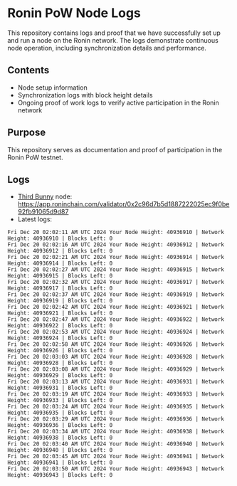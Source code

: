 # Ronin PoW Node Logs

This repository contains logs and proof that we have successfully set up and run a node on the Ronin network. The logs demonstrate continuous node operation, including synchronization details and performance.

## Contents

- Node setup information
- Synchronization logs with block height details
- Ongoing proof of work logs to verify active participation in the Ronin network

## Purpose

This repository serves as documentation and proof of participation in the Ronin PoW testnet.

## Logs

- [Third Bunny](https://thirdbunny.xyz/) node: https://app.roninchain.com/validator/0x2c96d7b5d1887222025ec9f0be92fb91065d9d87
- Latest logs:
```
Fri Dec 20 02:02:11 AM UTC 2024 Your Node Height: 40936910 | Network Height: 40936910 | Blocks Left: 0
Fri Dec 20 02:02:16 AM UTC 2024 Your Node Height: 40936912 | Network Height: 40936912 | Blocks Left: 0
Fri Dec 20 02:02:21 AM UTC 2024 Your Node Height: 40936914 | Network Height: 40936914 | Blocks Left: 0
Fri Dec 20 02:02:27 AM UTC 2024 Your Node Height: 40936915 | Network Height: 40936915 | Blocks Left: 0
Fri Dec 20 02:02:32 AM UTC 2024 Your Node Height: 40936917 | Network Height: 40936917 | Blocks Left: 0
Fri Dec 20 02:02:37 AM UTC 2024 Your Node Height: 40936919 | Network Height: 40936919 | Blocks Left: 0
Fri Dec 20 02:02:42 AM UTC 2024 Your Node Height: 40936921 | Network Height: 40936921 | Blocks Left: 0
Fri Dec 20 02:02:47 AM UTC 2024 Your Node Height: 40936922 | Network Height: 40936922 | Blocks Left: 0
Fri Dec 20 02:02:53 AM UTC 2024 Your Node Height: 40936924 | Network Height: 40936924 | Blocks Left: 0
Fri Dec 20 02:02:58 AM UTC 2024 Your Node Height: 40936926 | Network Height: 40936926 | Blocks Left: 0
Fri Dec 20 02:03:03 AM UTC 2024 Your Node Height: 40936928 | Network Height: 40936928 | Blocks Left: 0
Fri Dec 20 02:03:08 AM UTC 2024 Your Node Height: 40936929 | Network Height: 40936929 | Blocks Left: 0
Fri Dec 20 02:03:13 AM UTC 2024 Your Node Height: 40936931 | Network Height: 40936931 | Blocks Left: 0
Fri Dec 20 02:03:19 AM UTC 2024 Your Node Height: 40936933 | Network Height: 40936933 | Blocks Left: 0
Fri Dec 20 02:03:24 AM UTC 2024 Your Node Height: 40936935 | Network Height: 40936935 | Blocks Left: 0
Fri Dec 20 02:03:29 AM UTC 2024 Your Node Height: 40936936 | Network Height: 40936936 | Blocks Left: 0
Fri Dec 20 02:03:34 AM UTC 2024 Your Node Height: 40936938 | Network Height: 40936938 | Blocks Left: 0
Fri Dec 20 02:03:40 AM UTC 2024 Your Node Height: 40936940 | Network Height: 40936940 | Blocks Left: 0
Fri Dec 20 02:03:45 AM UTC 2024 Your Node Height: 40936941 | Network Height: 40936941 | Blocks Left: 0
Fri Dec 20 02:03:50 AM UTC 2024 Your Node Height: 40936943 | Network Height: 40936943 | Blocks Left: 0
```
